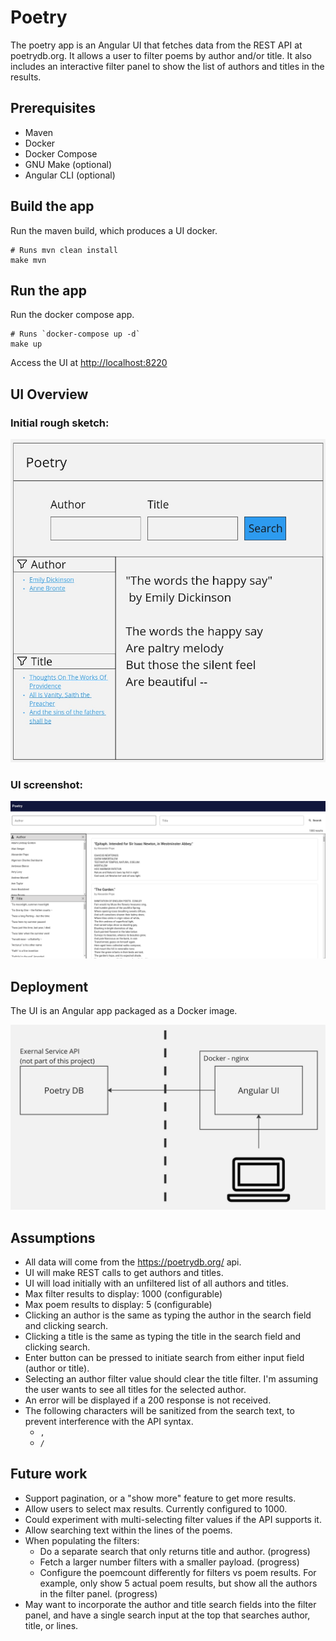# Poetry

The poetry app is an Angular UI that fetches data from the REST API at poetrydb.org. It allows a user to filter poems by author and/or title. It also includes an interactive filter panel to show the list of authors and titles in the results.

## Prerequisites

* Maven
* Docker
* Docker Compose
* GNU Make (optional)
* Angular CLI (optional)

## Build the app

Run the maven build, which produces a UI docker.

```
# Runs mvn clean install
make mvn
```

## Run the app

Run the docker compose app.

```
# Runs `docker-compose up -d`
make up
```

Access the UI at [http://localhost:8220](http://localhost:8220)

## UI Overview
### Initial rough sketch:
![UI Sketch](./images/ui-sketch.jpg)

### UI screenshot:
![UI](./images/ui.png)

## Deployment
The UI is an Angular app packaged as a Docker image.

![Deployment](./images/deployment.jpg)

## Assumptions

* All data will come from the https://poetrydb.org/ api.
* UI will make REST calls to get authors and titles.
* UI will load initially with an unfiltered list of all authors and titles.
* Max filter results to display: 1000 (configurable)
* Max poem results to display: 5 (configurable)
* Clicking an author is the same as typing the author in the search field and clicking search.
* Clicking a title is the same as typing the title in the search field and clicking search.
* Enter button can be pressed to initiate search from either input field (author or title).
* Selecting an author filter value should clear the title filter. I'm assuming the user wants to see all titles for the selected author.
* An error will be displayed if a 200 response is not received.
* The following characters will be sanitized from the search text, to prevent interference with the API syntax.
    - `,`
    - `/`

## Future work

- Support pagination, or a "show more" feature to get more results.
- Allow users to select max results. Currently configured to 1000.
- Could experiment with multi-selecting filter values if the API supports it.
- Allow searching text within the lines of the poems.
- When populating the filters:
  - Do a separate search that only returns title and author. (progress)
  - Fetch a larger number filters with a smaller payload. (progress)
  - Configure the poemcount differently for filters vs poem results. For example, only show 5 actual poem results, but show all the authors in the filter panel. (progress)
- May want to incorporate the author and title search fields into the filter panel, and have a single search input at the top that searches author, title, or lines.